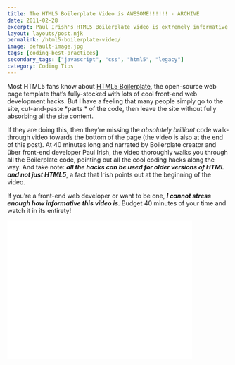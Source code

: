 ```yaml
---
title: The HTML5 Boilerplate Video is AWESOME!!!!!! - ARCHIVE
date: 2011-02-28
excerpt: Paul Irish's HTML5 Boilerplate video is extremely informative as it demonstrates many great CSS and JavaScript hacks and best practices
layout: layouts/post.njk
permalink: /html5-boilerplate-video/
image: default-image.jpg
tags: [coding-best-practices]
secondary_tags: ["javascript", "css", "html5", "legacy"]
category: Coding Tips
---
```

Most HTML5 fans know about [HTML5 Boilerplate][1], the open-source web page template that’s fully-stocked with lots of cool front-end web development hacks. But I have a feeling that many people simply go to the site, cut-and-paste *parts * of the code, then leave the site without fully absorbing all the site content.

 [1]: http://html5boilerplate.com/

If they are doing this, then they’re missing the *absolutely brilliant* code walk-through video towards the bottom of the page (the video is also at the end of this post). At 40 minutes long and narrated by Boilerplate creator and über front-end developer Paul Irish, the video thoroughly walks you through all the Boilerplate code, pointing out all the cool coding hacks along the way. And take note: ***all the hacks can be used for older versions of HTML and not just HTML5***, a fact that Irish points out at the beginning of the video.

If you’re a front-end web developer or want to be one, ***I cannot stress enough how informative this video is***. Budget 40 minutes of your time and watch it in its entirety!

<iframe width="420" height="315" src="//www.youtube.com/embed/oDlsOyPKUTM" frameborder="0" allowfullscreen></iframe>